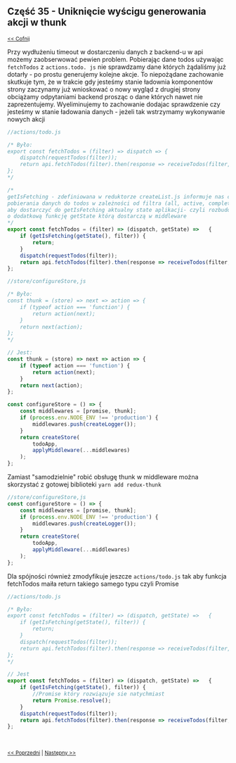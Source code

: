## Część 35 - Uniknięcie wyścigu generowania akcji w thunk
<sub>[<< Cofnij](https://github.com/donatuss/Redux-Start-Egghead/blob/master/README.md)</sub><br/>

Przy wydłużeniu timeout w dostarczeniu danych z backend-u w api możemy zaobserwować pewien problem. 
Pobierając dane todos używając ``fetchTodos`` z ``actions.todo. js`` nie sprawdzamy dane których żądaliśmy
już dotarły - po prostu generujemy kolejne akcje. To niepożądane zachowanie skutkuje tym, że w trakcie gdy 
jesteśmy stanie ładownia komponentów strony zaczynamy już wnioskować o nowy wygląd z drugiej strony obciążamy 
odpytaniami backend prosząc o dane których nawet nie zaprezentujemy.
Wyeliminujemy to zachowanie dodajac sprawdzenie czy jesteśmy w stanie ładowania danych - 
jeżeli tak wstrzymamy wykonywanie nowych akcji    
```javascript
//actions/todo.js

/* Było:
export const fetchTodos = (filter) => dispatch => {
    dispatch(requestTodos(filter));
    return api.fetchTodos(filter).then(response => receiveTodos(filter, response)).then(dispatch);
};
*/

/* 
getIsFetching - zdefiniowana w reduktorze createList.js informuje nas czy jesteśmy w trybie 
pobierania danych do todos w zależności od filtra (all, active, completed). Należy też zadbać, 
aby dostarczyć do getIsFetching aktualny state aplikacji- czyli rozbudowujemy nasz thunk 
o dodatkową funkcję getState którą dostarczą w middleware
*/
export const fetchTodos = (filter) => (dispatch, getState) =>   {
    if (getIsFetching(getState(), filter)) {
        return;
    }
    dispatch(requestTodos(filter));
    return api.fetchTodos(filter).then(response => receiveTodos(filter, response)).then(dispatch);
};
```

```javascript
//store/configureStore,js

/* Było:
const thunk = (store) => next => action => {
    if (typeof action === 'function') {
        return action(next);
    }
    return next(action);
};
*/

// Jest:
const thunk = (store) => next => action => {
    if (typeof action === 'function') {
        return action(next);
    }
    return next(action);
};

const configureStore = () => {
    const middlewares = [promise, thunk];
    if (process.env.NODE_ENV !== 'production') {
        middlewares.push(createLogger());
    }
    return createStore(
        todoApp,
        applyMiddleware(...middlewares)
    );
};
```
Zamiast "samodzielnie" robić obsługę thunk w middleware można skorzystać z gotowej biblioteki ``yarn add redux-thunk``
```javascript
//store/configureStore,js
const configureStore = () => {
    const middlewares = [promise, thunk];
    if (process.env.NODE_ENV !== 'production') {
        middlewares.push(createLogger());
    }
    return createStore(
        todoApp,
        applyMiddleware(...middlewares)
    );
};
```
Dla spójności również zmodyfikuje jeszcze ``actions/todo.js`` tak aby funkcja fetchTodos maiła return takiego samego typu czyli Promise
```javascript
//actions/todo.js

/* Było:
export const fetchTodos = (filter) => (dispatch, getState) =>   {
    if (getIsFetching(getState(), filter)) {
        return;
    }
    dispatch(requestTodos(filter));
    return api.fetchTodos(filter).then(response => receiveTodos(filter, response)).then(dispatch);
};
*/

// Jest
export const fetchTodos = (filter) => (dispatch, getState) =>   {
    if (getIsFetching(getState(), filter)) {
        //Promise który rozwiązuje sie natychmiast
        return Promise.resolve();
    }
    dispatch(requestTodos(filter));
    return api.fetchTodos(filter).then(response => receiveTodos(filter, response)).then(dispatch);
};

```

<br/>
 
 <sub>[<< Poprzedni](https://github.com/donatuss/Redux-Start-Egghead/blob/master/39-todoapps-dispach-action-with-thunks/README.md)
   | [Następny >>](https://github.com/donatuss/Redux-Start-Egghead/blob/master/41-.../README.md)
 </sub>